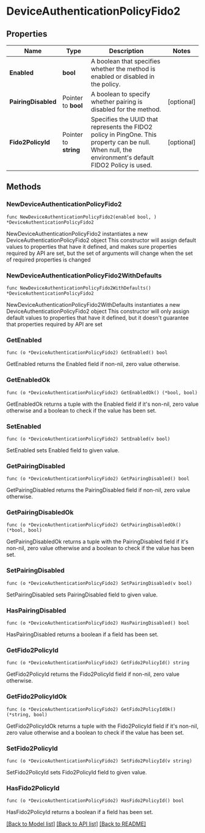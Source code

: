 # DeviceAuthenticationPolicyFido2

## Properties

Name | Type | Description | Notes
------------ | ------------- | ------------- | -------------
**Enabled** | **bool** | A boolean that specifies whether the method is enabled or disabled in the policy. | 
**PairingDisabled** | Pointer to **bool** | A boolean to specify whether pairing is disabled for the method. | [optional] 
**Fido2PolicyId** | Pointer to **string** | Specifies the UUID that represents the FIDO2 policy in PingOne. This property can be null. When null, the environment&#39;s default FIDO2 Policy is used. | [optional] 

## Methods

### NewDeviceAuthenticationPolicyFido2

`func NewDeviceAuthenticationPolicyFido2(enabled bool, ) *DeviceAuthenticationPolicyFido2`

NewDeviceAuthenticationPolicyFido2 instantiates a new DeviceAuthenticationPolicyFido2 object
This constructor will assign default values to properties that have it defined,
and makes sure properties required by API are set, but the set of arguments
will change when the set of required properties is changed

### NewDeviceAuthenticationPolicyFido2WithDefaults

`func NewDeviceAuthenticationPolicyFido2WithDefaults() *DeviceAuthenticationPolicyFido2`

NewDeviceAuthenticationPolicyFido2WithDefaults instantiates a new DeviceAuthenticationPolicyFido2 object
This constructor will only assign default values to properties that have it defined,
but it doesn't guarantee that properties required by API are set

### GetEnabled

`func (o *DeviceAuthenticationPolicyFido2) GetEnabled() bool`

GetEnabled returns the Enabled field if non-nil, zero value otherwise.

### GetEnabledOk

`func (o *DeviceAuthenticationPolicyFido2) GetEnabledOk() (*bool, bool)`

GetEnabledOk returns a tuple with the Enabled field if it's non-nil, zero value otherwise
and a boolean to check if the value has been set.

### SetEnabled

`func (o *DeviceAuthenticationPolicyFido2) SetEnabled(v bool)`

SetEnabled sets Enabled field to given value.


### GetPairingDisabled

`func (o *DeviceAuthenticationPolicyFido2) GetPairingDisabled() bool`

GetPairingDisabled returns the PairingDisabled field if non-nil, zero value otherwise.

### GetPairingDisabledOk

`func (o *DeviceAuthenticationPolicyFido2) GetPairingDisabledOk() (*bool, bool)`

GetPairingDisabledOk returns a tuple with the PairingDisabled field if it's non-nil, zero value otherwise
and a boolean to check if the value has been set.

### SetPairingDisabled

`func (o *DeviceAuthenticationPolicyFido2) SetPairingDisabled(v bool)`

SetPairingDisabled sets PairingDisabled field to given value.

### HasPairingDisabled

`func (o *DeviceAuthenticationPolicyFido2) HasPairingDisabled() bool`

HasPairingDisabled returns a boolean if a field has been set.

### GetFido2PolicyId

`func (o *DeviceAuthenticationPolicyFido2) GetFido2PolicyId() string`

GetFido2PolicyId returns the Fido2PolicyId field if non-nil, zero value otherwise.

### GetFido2PolicyIdOk

`func (o *DeviceAuthenticationPolicyFido2) GetFido2PolicyIdOk() (*string, bool)`

GetFido2PolicyIdOk returns a tuple with the Fido2PolicyId field if it's non-nil, zero value otherwise
and a boolean to check if the value has been set.

### SetFido2PolicyId

`func (o *DeviceAuthenticationPolicyFido2) SetFido2PolicyId(v string)`

SetFido2PolicyId sets Fido2PolicyId field to given value.

### HasFido2PolicyId

`func (o *DeviceAuthenticationPolicyFido2) HasFido2PolicyId() bool`

HasFido2PolicyId returns a boolean if a field has been set.


[[Back to Model list]](../README.md#documentation-for-models) [[Back to API list]](../README.md#documentation-for-api-endpoints) [[Back to README]](../README.md)


